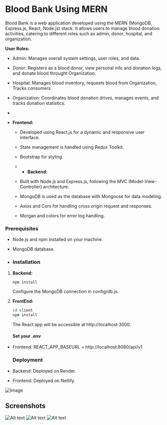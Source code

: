 
# Blood Bank Using MERN

Blood Bank is a web application developed using the MERN (MongoDB, Express.js, React, Node.js) stack. It allows users to manage blood donation activities, catering to different roles such as admin, donor, hospital, and organization.

 **User Roles:**
  - Admin: Manages overall system settings, user roles, and data.
  - Donor: Registers as a blood donor, view personal info and donation logs, and donate blood throught Organization.
  - Hospital: Manages blood inventory, requests blood from Organization, Tracks consumers.
  - Organization: Coordinates blood donation drives, manages events, and tracks donation statistics.

  - 
- **Frontend:**
  - Developed using React.js for a dynamic and responsive user interface.
  - State management is handled using Redux Toolkit.
  - Bootstrap for styling.
 
  - - **Backend:**
  - Built with Node.js and Express.js, following the MVC (Model-View-Controller) architecture.
  - MongoDB is used as the database with Mongoose for data modeling.
  - Axios and Cors for handling cross origin request and responses.
  - Morgan and colors for error log handling.

### Prerequisites

- Node.js and npm installed on your machine.
- MongoDB database.

- ### Installation

1. **Backend:**
   ```bash
   npm install
   ```
   Configure the MongoDB connection in config/db.js.
2. **FrontEnd:**
   ```bash
   cd client
   npm install
   ```

   The React app will be accessible at http://localhost:3000.

   #### Set your .env
- Frontend:
  REACT_APP_BASEURL = http://localhost:8080/api/v1

  ### Deployment
- Backend: Deployed on Render.
- Frontend: Deployed on Netlify.

![Image](https://github.com/user-attachments/assets/56a7c467-366a-4601-b2f4-9853422a2976)
## Screenshots
![Alt text](![image](https://github.com/user-attachments/assets/d43a632a-d682-4ee8-8f2c-98d4b77aef8c))
![Alt text](screenshots/blood1.png "2")
![Alt text](screenshots/blood2.png "3")
